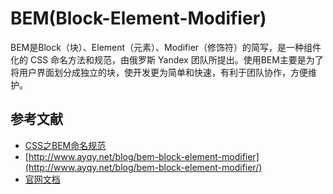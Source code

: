# BEM(Block-Element-Modifier)

BEM是Block（块）、Element（元素）、Modifier（修饰符）的简写，是一种组件化的 CSS 命名方法和规范，由俄罗斯 Yandex 团队所提出。使用BEM主要是为了将用户界面划分成独立的块，使开发更为简单和快速，有利于团队协作，方便维护。

## 参考文献

* [CSS之BEM命名规范](https://zhuanlan.zhihu.com/p/122214519)
* [http://www.ayqy.net/blog/bem-block-element-modifier](http://www.ayqy.net/blog/bem-block-element-modifier/)
* [官网文档](https://en.bem.info)
